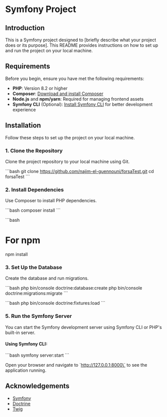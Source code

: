 
# Symfony Project

## Introduction
This is a Symfony project designed to [briefly describe what your project does or its purpose]. This README provides instructions on how to set up and run the project on your local machine.

## Requirements
Before you begin, ensure you have met the following requirements:
- **PHP**: Version 8.2 or higher
- **Composer**: [Download and install Composer](https://getcomposer.org/download/)
- **Node.js** and **npm/yarn**: Required for managing frontend assets
- **Symfony CLI** (Optional): [Install Symfony CLI](https://symfony.com/download) for better development experience

## Installation
Follow these steps to set up the project on your local machine.

### 1. Clone the Repository
Clone the project repository to your local machine using Git.

\`\`\`bash
git clone https://github.com/najim-el-guennouni/forsaTest.git
cd forsaTest
\`\`\`

### 2. Install Dependencies
Use Composer to install PHP dependencies.

\`\`\`bash
composer install
\`\`\`


\`\`\`bash
# For npm
npm install

### 3. Set Up the Database
Create the database and run migrations.

\`\`\`bash
php bin/console doctrine:database:create
php bin/console doctrine:migrations:migrate
\`\`\`


\`\`\`bash
php bin/console doctrine:fixtures:load
\`\`\`

### 5. Run the Symfony Server
You can start the Symfony development server using Symfony CLI or PHP's built-in server.

#### Using Symfony CLI:
\`\`\`bash
symfony server:start
\`\`\`


Open your browser and navigate to \`http://127.0.0.1:8000\` to see the application running.



## Acknowledgements
- [Symfony](https://symfony.com/)
- [Doctrine](https://www.doctrine-project.org/)
- [Twig](https://twig.symfony.com/)
